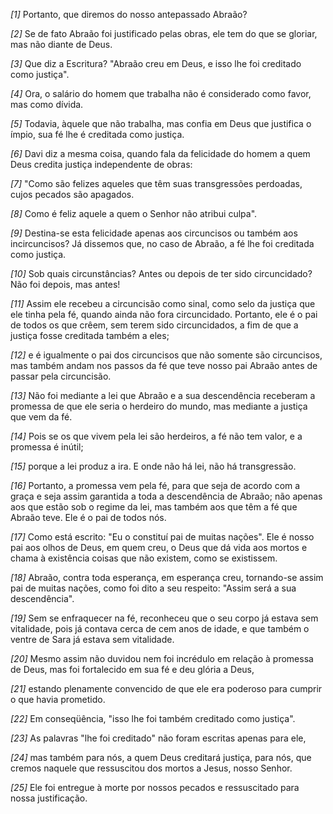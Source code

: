 *[1]* Portanto, que diremos do nosso antepassado Abraão?

*[2]* Se de fato Abraão foi justificado pelas obras, ele tem do que se gloriar, mas não diante de Deus.

*[3]* Que diz a Escritura? "Abraão creu em Deus, e isso lhe foi creditado como justiça".

*[4]* Ora, o salário do homem que trabalha não é considerado como favor, mas como dívida.

*[5]* Todavia, àquele que não trabalha, mas confia em Deus que justifica o ímpio, sua fé lhe é creditada como justiça.

*[6]* Davi diz a mesma coisa, quando fala da felicidade do homem a quem Deus credita justiça independente de obras:

*[7]* "Como são felizes aqueles que têm suas transgressões perdoadas, cujos pecados são apagados.

*[8]* Como é feliz aquele a quem o Senhor não atribui culpa".

*[9]* Destina-se esta felicidade apenas aos circuncisos ou também aos incircuncisos? Já dissemos que, no caso de Abraão, a fé lhe foi creditada como justiça.

*[10]* Sob quais circunstâncias? Antes ou depois de ter sido circuncidado? Não foi depois, mas antes!

*[11]* Assim ele recebeu a circuncisão como sinal, como selo da justiça que ele tinha pela fé, quando ainda não fora circuncidado. Portanto, ele é o pai de todos os que crêem, sem terem sido circuncidados, a fim de que a justiça fosse creditada também a eles;

*[12]* e é igualmente o pai dos circuncisos que não somente são circuncisos, mas também andam nos passos da fé que teve nosso pai Abraão antes de passar pela circuncisão.

*[13]* Não foi mediante a lei que Abraão e a sua descendência receberam a promessa de que ele seria o herdeiro do mundo, mas mediante a justiça que vem da fé.

*[14]* Pois se os que vivem pela lei são herdeiros, a fé não tem valor, e a promessa é inútil;

*[15]* porque a lei produz a ira. E onde não há lei, não há transgressão.

*[16]* Portanto, a promessa vem pela fé, para que seja de acordo com a graça e seja assim garantida a toda a descendência de Abraão; não apenas aos que estão sob o regime da lei, mas também aos que têm a fé que Abraão teve. Ele é o pai de todos nós.

*[17]* Como está escrito: "Eu o constituí pai de muitas nações". Ele é nosso pai aos olhos de Deus, em quem creu, o Deus que dá vida aos mortos e chama à existência coisas que não existem, como se existissem.

*[18]* Abraão, contra toda esperança, em esperança creu, tornando-se assim pai de muitas nações, como foi dito a seu respeito: "Assim será a sua descendência".

*[19]* Sem se enfraquecer na fé, reconheceu que o seu corpo já estava sem vitalidade, pois já contava cerca de cem anos de idade, e que também o ventre de Sara já estava sem vitalidade.

*[20]* Mesmo assim não duvidou nem foi incrédulo em relação à promessa de Deus, mas foi fortalecido em sua fé e deu glória a Deus,

*[21]* estando plenamente convencido de que ele era poderoso para cumprir o que havia prometido.

*[22]* Em conseqüência, "isso lhe foi também creditado como justiça".

*[23]* As palavras "lhe foi creditado" não foram escritas apenas para ele,

*[24]* mas também para nós, a quem Deus creditará justiça, para nós, que cremos naquele que ressuscitou dos mortos a Jesus, nosso Senhor.

*[25]* Ele foi entregue à morte por nossos pecados e ressuscitado para nossa justificação.

